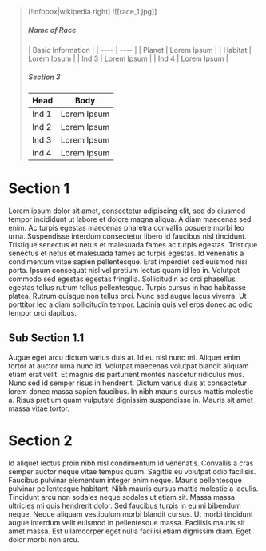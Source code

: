 > [!infobox|wikipedia right]
> ![[race_1.jpg]]
> ##### Name of Race
> | Basic Information |
> | ---- | ---- |
> | Planet | Lorem Ipsum |
> | Habitat | Lorem Ipsum |
> | Ind 3 | Lorem Ipsum |
> | Ind 4 | Lorem Ipsum |
> 
> ##### Section 3
> | Head | Body |
> | ---- | ---- |
> | Ind 1 | Lorem Ipsum |
> | Ind 2 | Lorem Ipsum |
> | Ind 3 | Lorem Ipsum |
> | Ind 4 | Lorem Ipsum |

# Section 1
Lorem ipsum dolor sit amet, consectetur adipiscing elit, sed do eiusmod tempor incididunt ut labore et dolore magna aliqua. A diam maecenas sed enim. Ac turpis egestas maecenas pharetra convallis posuere morbi leo urna. Suspendisse interdum consectetur libero id faucibus nisl tincidunt. Tristique senectus et netus et malesuada fames ac turpis egestas. Tristique senectus et netus et malesuada fames ac turpis egestas. Id venenatis a condimentum vitae sapien pellentesque. Erat imperdiet sed euismod nisi porta. Ipsum consequat nisl vel pretium lectus quam id leo in. Volutpat commodo sed egestas egestas fringilla. Sollicitudin ac orci phasellus egestas tellus rutrum tellus pellentesque. Turpis cursus in hac habitasse platea. Rutrum quisque non tellus orci. Nunc sed augue lacus viverra. Ut porttitor leo a diam sollicitudin tempor. Lacinia quis vel eros donec ac odio tempor orci dapibus.
## Sub Section 1.1
Augue eget arcu dictum varius duis at. Id eu nisl nunc mi. Aliquet enim tortor at auctor urna nunc id. Volutpat maecenas volutpat blandit aliquam etiam erat velit. Et magnis dis parturient montes nascetur ridiculus mus. Nunc sed id semper risus in hendrerit. Dictum varius duis at consectetur lorem donec massa sapien faucibus. In nibh mauris cursus mattis molestie a. Risus pretium quam vulputate dignissim suspendisse in. Mauris sit amet massa vitae tortor.
# Section 2
Id aliquet lectus proin nibh nisl condimentum id venenatis. Convallis a cras semper auctor neque vitae tempus quam. Sagittis eu volutpat odio facilisis. Faucibus pulvinar elementum integer enim neque. Mauris pellentesque pulvinar pellentesque habitant. Nibh mauris cursus mattis molestie a iaculis. Tincidunt arcu non sodales neque sodales ut etiam sit. Massa massa ultricies mi quis hendrerit dolor. Sed faucibus turpis in eu mi bibendum neque. Neque aliquam vestibulum morbi blandit cursus. Ut morbi tincidunt augue interdum velit euismod in pellentesque massa. Facilisis mauris sit amet massa. Est ullamcorper eget nulla facilisi etiam dignissim diam. Eget dolor morbi non arcu.